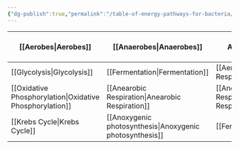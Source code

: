 ```yaml
---
{"dg-publish":true,"permalink":"/table-of-energy-pathways-for-bacteria/"}
---
```



| [[Aerobes\|Aerobes]]                   | [[Anaerobes\|Anaerobes]]                 | [[Facultative Anaerobes\|Facultative Anaerobes]] | [[Obligate\|Obligate]] | [[Microaerophiles\|Microaerophiles]] |
| ----------------------------- | ----------------------------- | ------------------------- | ------------ | ------------------- |
| [[Glycolysis\|Glycolysis]]                | [[Fermentation\|Fermentation]]              | [[Aerobic Respiration\|Aerobic Respiration]]   |              |                     |
| [[Oxidative Phosphorylation\|Oxidative Phosphorylation]] | [[Anearobic Respiration\|Anearobic Respiration]]     | [[Anearobic Respiration\|Anearobic Respiration]] |              |                     |
| [[Krebs Cycle\|Krebs Cycle]]               | [[Anoxygenic photosynthesis\|Anoxygenic photosynthesis]] | [[Fermentation\|Fermentation]]          |              |                     |
